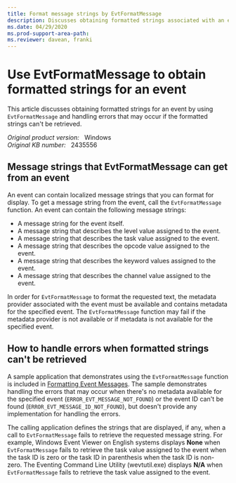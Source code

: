 ```yaml
---
title: Format message strings by EvtFormatMessage
description: Discusses obtaining formatted strings associated with an event using EvtFormatMessage and handling errors that may occur if the formatted strings can't be retrieved.
ms.date: 04/29/2020
ms.prod-support-area-path:
ms.reviewer: davean, franki
---
```

# Use EvtFormatMessage to obtain formatted strings for an event

This article discusses obtaining formatted strings for an event by using `EvtFormatMessage` and handling errors that may occur if the formatted strings can't be retrieved.

_Original product version:_ &nbsp; Windows  
_Original KB number:_ &nbsp; 2435556

## Message strings that EvtFormatMessage can get from an event

An event can contain localized message strings that you can format for display. To get a message string from the event, call the `EvtFormatMessage` function. An event can contain the following message strings:

- A message string for the event itself.
- A message string that describes the level value assigned to the event.
- A message string that describes the task value assigned to the event.
- A message string that describes the opcode value assigned to the event.
- A message string that describes the keyword values assigned to the event.
- A message string that describes the channel value assigned to the event.

In order for `EvtFormatMessage` to format the requested text, the metadata provider associated with the event must be available and contains metadata for the specified event. The `EvtFormatMessage` function may fail if the metadata provider is not available or if metadata is not available for the specified event.

## How to handle errors when formatted strings can't be retrieved

A sample application that demonstrates using the `EvtFormatMessage` function is included in [Formatting Event Messages](/windows/win32/wes/formatting-event-messages). The sample demonstrates handling the errors that may occur when there's no metadata available for the specified event (`ERROR_EVT_MESSAGE_NOT_FOUND`) or the event ID can't be found (`ERROR_EVT_MESSAGE_ID_NOT_FOUND`), but doesn't provide any implementation for handling the errors.

The calling application defines the strings that are displayed, if any, when a call to `EvtFormatMessage` fails to retrieve the requested message string. For example, Windows Event Viewer on English systems displays **None** when `EvtFormatMessage` fails to retrieve the task value assigned to the event when the task ID is zero or the task ID in parenthesis when the task ID is non-zero. The Eventing Command Line Utility (wevtutil.exe) displays **N/A** when `EvtFormatMessage` fails to retrieve the task value assigned to the event.
